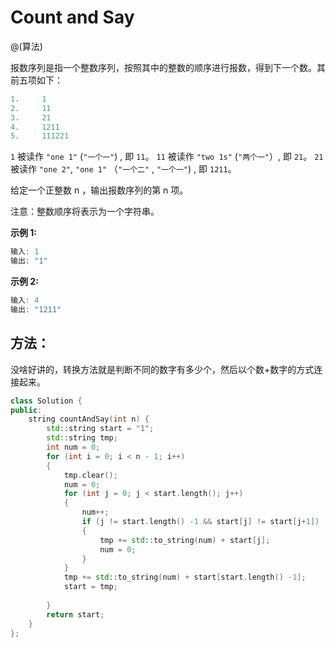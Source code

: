 # Count and Say

@(算法)

报数序列是指一个整数序列，按照其中的整数的顺序进行报数，得到下一个数。其前五项如下：

```powershell
1.     1
2.     11
3.     21
4.     1211
5.     111221
```

`1` 被读作  `"one 1"`  (`"一个一"`) , 即 `11`。
`11` 被读作 `"two 1s"` (`"两个一"`）, 即 `21`。
`21` 被读作 `"one 2"`,  `"one 1"` （`"一个二"` ,  `"一个一"`) , 即 `1211`。

给定一个正整数 n ，输出报数序列的第 n 项。

注意：整数顺序将表示为一个字符串。

**示例 1:**
```powershell
输入: 1
输出: "1"
```

**示例 2:**
```powershell
输入: 4
输出: "1211"
```

## 方法：

没啥好讲的，转换方法就是判断不同的数字有多少个，然后以个数+数字的方式连接起来。

```cpp
class Solution {
public:
    string countAndSay(int n) {
        std::string start = "1";
        std::string tmp;
        int num = 0;
        for (int i = 0; i < n - 1; i++)
        {
            tmp.clear();
            num = 0;
            for (int j = 0; j < start.length(); j++)
            {
                num++;
                if (j != start.length() -1 && start[j] != start[j+1])
                {
                    tmp += std::to_string(num) + start[j];
                    num = 0;
                }
            }
            tmp += std::to_string(num) + start[start.length() -1];
            start = tmp;
            
        }
        return start;
    }
};
```
